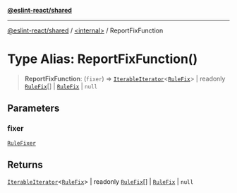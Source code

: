 [**@eslint-react/shared**](../../README.md)

***

[@eslint-react/shared](../../README.md) / [\<internal\>](../README.md) / ReportFixFunction

# Type Alias: ReportFixFunction()

> **ReportFixFunction**: (`fixer`) => [`IterableIterator`](../interfaces/IterableIterator.md)\<[`RuleFix`](../interfaces/RuleFix.md)\> \| readonly [`RuleFix`](../interfaces/RuleFix.md)[] \| [`RuleFix`](../interfaces/RuleFix.md) \| `null`

## Parameters

### fixer

[`RuleFixer`](../interfaces/RuleFixer.md)

## Returns

[`IterableIterator`](../interfaces/IterableIterator.md)\<[`RuleFix`](../interfaces/RuleFix.md)\> \| readonly [`RuleFix`](../interfaces/RuleFix.md)[] \| [`RuleFix`](../interfaces/RuleFix.md) \| `null`
